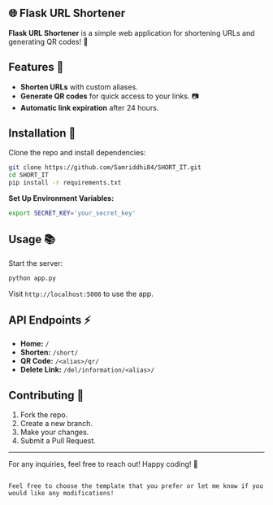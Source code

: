 ## 🌐 Flask URL Shortener

**Flask URL Shortener** is a simple web application for shortening URLs and generating QR codes! 🚀

## Features 🌟

- **Shorten URLs** with custom aliases.
- **Generate QR codes** for quick access to your links. 📷
- **Automatic link expiration** after 24 hours.

## Installation 🔧

Clone the repo and install dependencies:

```bash
git clone https://github.com/Samriddhi84/SHORT_IT.git
cd SHORT_IT
pip install -r requirements.txt
```

**Set Up Environment Variables:**

```bash
export SECRET_KEY='your_secret_key'
```

## Usage 📚

Start the server:

```bash
python app.py
```

Visit `http://localhost:5000` to use the app.

## API Endpoints ⚡

- **Home:** `/`
- **Shorten:** `/short/`
- **QR Code:** `/<alias>/qr/`
- **Delete Link:** `/del/information/<alias>/`

## Contributing 🤝

1. Fork the repo.
2. Create a new branch.
3. Make your changes.
4. Submit a Pull Request.

---

For any inquiries, feel free to reach out! Happy coding! 🎊

```

Feel free to choose the template that you prefer or let me know if you would like any modifications!
```

